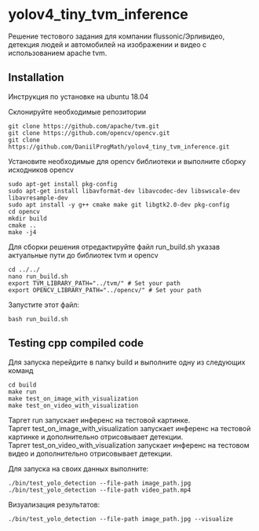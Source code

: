 # yolov4_tiny_tvm_inference

Решение тестового задания для компании flussonic/Эрливидео, 
детекция людей и автомобилей на изображении и видео с использованием apache tvm.

## Installation

Инструкция по установке на ubuntu 18.04


Склонируйте необходимые репозитории

```
git clone https://github.com/apache/tvm.git
git clone https://github.com/opencv/opencv.git
git clone https://github.com/DaniilProgMath/yolov4_tiny_tvm_inference.git
```

Установите необходимые для opencv библиотеки и выполните сборку исходников opencv
```
sudo apt-get install pkg-config
sudo apt-get install libavformat-dev libavcodec-dev libswscale-dev libavresample-dev
sudo apt install -y g++ cmake make git libgtk2.0-dev pkg-config
cd opencv
mkdir build
cmake ..
make -j4
```

Для сборки решения отредактируйте файл run_build.sh указав актуальные пути до библиотек tvm и opencv

```
cd ../../
nano run_build.sh
export TVM_LIBRARY_PATH="../tvm/" # Set your path
export OPENCV_LIBRARY_PATH="../opencv/" # Set your path
```
Запустите этот файл:

```
bash run_build.sh
```

## Testing cpp compiled code

Для запуска перейдите в папку build и выполните одну из следующих команд

```
cd build
make run
make test_on_image_with_visualization
make test_on_video_with_visualization
```

Таргет run запускает инференс на тестовой картинке.</br>
Таргет test_on_image_with_visualization запускает инференс на тестовой картинке и дополнительно отрисовывает детекции.</br>
Таргет test_on_video_with_visualization запускает инференс на тестовом видео и дополнительно отрисовывает детекции.</br>

Для запуска на своих данных выполните:

```
./bin/test_yolo_detection --file-path image_path.jpg
./bin/test_yolo_detection --file-path video_path.mp4
```

Визуализация результатов:
```
./bin/test_yolo_detection --file-path image_path.jpg --visualize
```




